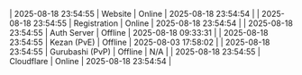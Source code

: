 | 2025-08-18 23:54:55 | Website | Online | 2025-08-18 23:54:54 |
| 2025-08-18 23:54:55 | Registration | Online | 2025-08-18 23:54:54 |
| 2025-08-18 23:54:55 | Auth Server | Offline | 2025-08-18 09:33:31 |
| 2025-08-18 23:54:55 | Kezan (PvE) | Offline | 2025-08-03 17:58:02 |
| 2025-08-18 23:54:55 | Gurubashi (PvP) | Offline | N/A |
| 2025-08-18 23:54:55 | Cloudflare | Online | 2025-08-18 23:54:54 |
